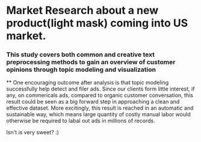 # Market Research about a new product(light mask) coming into US market.

### This study covers both common and creative text preprocessing methods to gain an overview of customer opinions through topic modeling and visualization

** One encouraging outcome after analysis is that topic modeling successfully help detect and filer ads. Since our clients form little interest, if any, on commericals ads, compared to organic customer conversation, this result could be seen as a big forward step in approaching a clean and effective dataset. More excitingly, this result is reached in an automatic and sustainable way, which means large quantity of costly manual labor would otherwise be required to labal out ads in millions of records.

Isn't is very sweet? :)